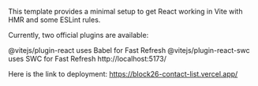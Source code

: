 This template provides a minimal setup to get React working in Vite with HMR and some ESLint rules.

Currently, two official plugins are available:

@vitejs/plugin-react uses Babel for Fast Refresh
@vitejs/plugin-react-swc uses SWC for Fast Refresh
http://localhost:5173/

Here is the link to deployment: https://block26-contact-list.vercel.app/

